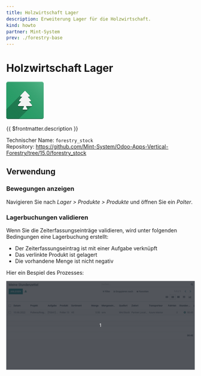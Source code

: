 ```yaml
---
title: Holzwirtschaft Lager
description: Erweiterung Lager für die Holzwirtschaft.
kind: howto
partner: Mint-System
prev: ./forestry-base
---
```


# Holzwirtschaft Lager

![icons_odoo_forestry_base](attachments/icons_odoo_forestry_base.png)

{{ $frontmatter.description }}

Technischer Name: `forestry_stock`\
Repository: <https://github.com/Mint-System/Odoo-Apps-Vertical-Forestry/tree/15.0/forestry_stock>

## Verwendung

### Bewegungen anzeigen

Navigieren Sie nach _Lager > Produkte > Produkte_ und öffnen Sie ein _Polter_.

### Lagerbuchungen validieren

Wenn Sie die Zeiterfassungseinträge validieren, wird unter folgenden Bedingungen eine Lagerbuchung erstellt:

- Der Zeiterfassungseintrag ist mit einer Aufgabe verknüpft
- Das verlinkte Produkt ist gelagert
- Die vorhandene Menge ist nicht negativ

Hier ein Bespiel des Prozesses:

![Forestry Stock](attachments/Forestry%20Stock.gif)
